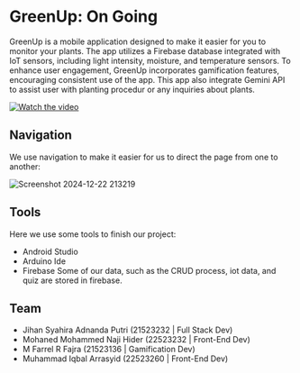 # GreenUp: On Going
GreenUp is a mobile application designed to make it easier for you to monitor your plants. The app utilizes a Firebase database integrated with IoT sensors, including light intensity, moisture, and temperature sensors. To enhance user engagement, GreenUp incorporates gamification features, encouraging consistent use of the app. This app also integrate Gemini API to assist user with planting procedur or any inquiries about plants.

[![Watch the video](https://img.youtube.com/vi/Ssr8k2Xad50?si=sLeYr2ywRsYOMDDZ/maxresdefault.jpg)](https://youtu.be/Ssr8k2Xad50?si=sLeYr2ywRsYOMDDZ)

## Navigation
We use navigation to make it easier for us to direct the page from one to another:

![Screenshot 2024-12-22 213219](https://github.com/user-attachments/assets/7f12fc71-a279-4df9-a1ca-7ac881797763)

## Tools
Here we use some tools to finish our project:
* Android Studio
* Arduino Ide
* Firebase
Some of our data, such as the CRUD process, iot data, and quiz are stored in firebase.

## Team
* Jihan Syahira Adnanda Putri (21523232 | Full Stack Dev)
* Mohaned Mohammed Naji Hider (22523232 | Front-End Dev)
* M Farrel R Fajra (21523136 | Gamification Dev)
* Muhammad Iqbal Arrasyid (22523260 | Front-End Dev)
